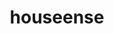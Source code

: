 ---
# Change the layout value to hidden to remove the page from the menu
layout: landing

# It serves as the alt attribute for the logo image
title: 'houseense'

# The logo of the menu item
logo: assets/images/menu-logos/housesense.svg

# The target url of the menu item
targetUrl: '#'

# The order of the menu item
order: 10

# The hover color
hoverColor: '#DB9A7C'
---